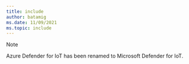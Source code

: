 ```yaml
---
title: include
author: batamig
ms.date: 11/09/2021
ms.topic: include
---
```


<!-- docutune:disable -->

> [!NOTE]
>
> Azure Defender for IoT has been renamed to Microsoft Defender for IoT.
